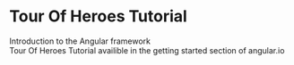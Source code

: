 # Tour Of Heroes Tutorial

Introduction to the Angular framework  
Tour Of Heroes Tutorial availible in the getting started section of angular.io
